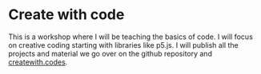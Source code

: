 # Create with code

This is a workshop where I will be teaching the basics of code. I will focus on creative coding starting with libraries like p5.js. I will publish all the projects and material we go over on the github repository and [createwith.codes](http://createwith.codes).
